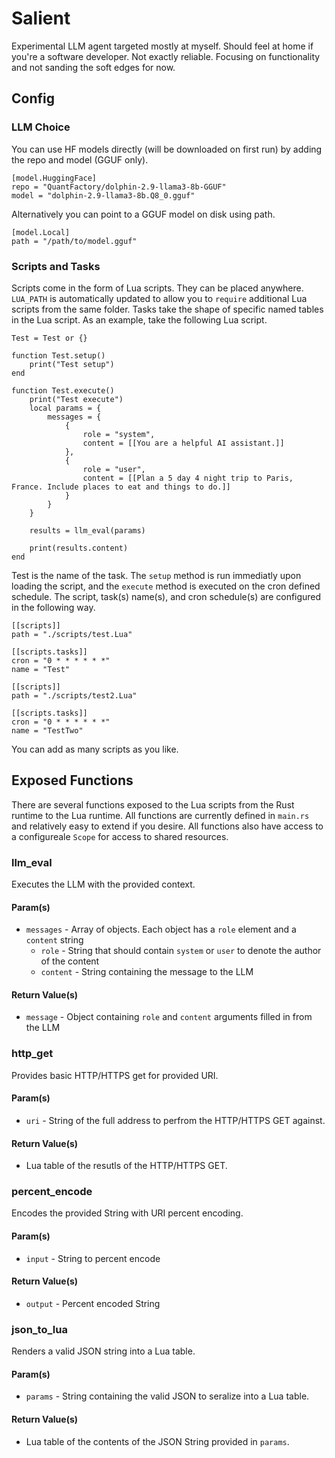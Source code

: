 # Salient

Experimental LLM agent targeted mostly at myself. Should feel at home if you're a software
developer. Not exactly reliable. Focusing on functionality and not sanding the soft edges for now.

## Config

### LLM Choice

You can use HF models directly (will be downloaded on first run) by adding the repo and model (GGUF
only).

```
[model.HuggingFace]
repo = "QuantFactory/dolphin-2.9-llama3-8b-GGUF"
model = "dolphin-2.9-llama3-8b.Q8_0.gguf"
```

Alternatively you can point to a GGUF model on disk using path.

```
[model.Local]
path = "/path/to/model.gguf"
```

### Scripts and Tasks

Scripts come in the form of Lua scripts. They can be placed anywhere. `LUA_PATH` is automatically
updated to allow you to `require` additional Lua scripts from the same folder. Tasks take the shape
of specific named tables in the Lua script. As an example, take the following Lua script.

```
Test = Test or {}

function Test.setup()
    print("Test setup")
end

function Test.execute()
    print("Test execute")
    local params = {
        messages = {
            {
                role = "system",
                content = [[You are a helpful AI assistant.]]
            },
            {
                role = "user",
                content = [[Plan a 5 day 4 night trip to Paris, France. Include places to eat and things to do.]]
            }
        }
    }

    results = llm_eval(params)

    print(results.content)
end
```

Test is the name of the task. The `setup` method is run immediatly upon loading the script, and the
`execute` method is executed on the cron defined schedule. The script, task(s) name(s), and cron
schedule(s) are configured in the following way.

```
[[scripts]]
path = "./scripts/test.Lua"

[[scripts.tasks]]
cron = "0 * * * * * *"
name = "Test"

[[scripts]]
path = "./scripts/test2.Lua"

[[scripts.tasks]]
cron = "0 * * * * * *"
name = "TestTwo"
```

You can add as many scripts as you like.

## Exposed Functions

There are several functions exposed to the Lua scripts from the Rust runtime to the Lua runtime. All
functions are currently defined in `main.rs` and relatively easy to extend if you desire. All
functions also have access to a configureale `Scope` for access to shared resources.

### llm_eval

Executes the LLM with the provided context.

#### Param(s)

- `messages` - Array of objects. Each object has a `role` element and a `content` string
  - `role` - String that should contain `system` or `user` to denote the author of the content
  - `content` - String containing the message to the LLM

#### Return Value(s)

- `message` - Object containing `role` and `content` arguments filled in from the LLM

### http_get

Provides basic HTTP/HTTPS get for provided URI.

#### Param(s)

- `uri` - String of the full address to perfrom the HTTP/HTTPS GET against.

#### Return Value(s)

- Lua table of the resutls of the HTTP/HTTPS GET.

### percent_encode

Encodes the provided String with URI percent encoding.

#### Param(s)

- `input` - String to percent encode

#### Return Value(s)

- `output` - Percent encoded String

### json_to_lua

Renders a valid JSON string into a Lua table.

#### Param(s)

- `params` - String containing the valid JSON to seralize into a Lua table.

#### Return Value(s)

- Lua table of the contents of the JSON String provided in `params`.
